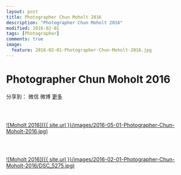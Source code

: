 ```yaml
---
layout: post
title: Photographer Chun Moholt 2016
description: "Photographer Chun Moholt 2016"
modified: 2016-02-01
tags: [Photographer]
comments: true
image:
  feature: 2016-02-01-Photographer-Chun-Moholt-2016.jpg
---
```


# Photographer Chun Moholt 2016

<div id="ckepop">
<span class="jiathis_txt">分享到：</span>
<a class="jiathis_button_weixin">微信</a>
<a class="jiathis_button_tsina">微博</a>
<a href="http://www.jiathis.com/share?uid=2074997"  class="jiathis jiathis_txt jiathis_separator jtico jtico_jiathis" target="_blank">更多</a></div>
<script type="text/javascript" src="http://v3.jiathis.com/code/jia.js?uid=2074997" charset="utf-8"></script>
<script>
    var jiathis_config={
        data_track_clickback:true,
        summary:"Moholt 2016",
        shortUrl:false,
        hideMore:false
    }
</script>


### &nbsp;

<a href="/images/2016-02-01-Photographer-Chun-Moholt-2016.jpg">![Moholt 2016]({{ site.url }}/images/2016-05-01-Photographer-Chun-Moholt-2016.jpg)</a>

### &nbsp;

<a href="/images/2016-02-01-Photographer-Chun-Moholt-2016/DSC_2383.jpg">![Moholt 2016]({{ site.url }}/images/2016-02-01-Photographer-Chun-Moholt-2016/DSC_5275.jpg)</a>
